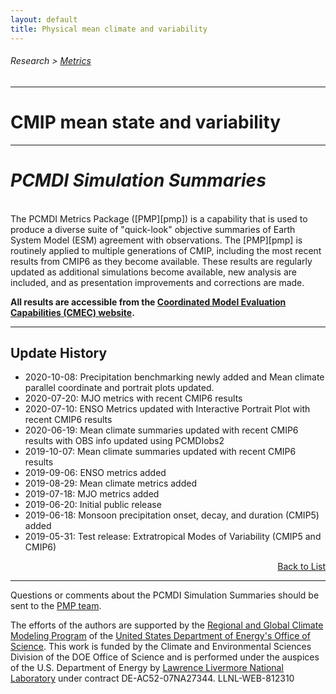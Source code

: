 ```yaml
---
layout: default
title: Physical mean climate and variability
---
```


###### Research > [Metrics][Metrics]
---

# CMIP mean state and variability
---
# <a name="top"></a>_PCMDI Simulation Summaries_

<br/>
The PCMDI Metrics Package ([PMP][pmp]) is a capability that is used to produce a diverse suite of "quick-look" objective summaries of Earth System Model (ESM) agreement with observations. The [PMP][pmp] is routinely applied to multiple generations of CMIP, including the most recent results from CMIP6 as they become available. These results are regularly updated as additional simulations become available, new analysis are included, and as presentation improvements and corrections are made. 
<br/>

**All results are accessible from the [Coordinated Model Evaluation Capabilities (CMEC) website][cmec].**

---
## <a name="updates"></a>Update History
- 2020-10-08: Precipitation benchmarking newly added and Mean climate parallel coordinate and portrait plots updated.
- 2020-07-20: MJO metrics with recent CMIP6 results
- 2020-07-10: ENSO Metrics updated with Interactive Portrait Plot with recent CMIP6 results
- 2020-06-19: Mean climate summaries updated with recent CMIP6 results with OBS info updated using PCMDIobs2
- 2019-10-07: Mean climate summaries updated with recent CMIP6 results
- 2019-09-06: ENSO metrics added
- 2019-08-29: Mean climate metrics added
- 2019-07-18: MJO metrics added
- 2019-06-20: Initial public release
- 2019-06-18: Monsoon precipitation onset, decay, and duration (CMIP5) added
- 2019-05-31: Test release: Extratropical Modes of Variability (CMIP5 and CMIP6)

<p align="right"><a href="#top">Back to List</a></p>

---

Questions or comments about the PCMDI Simulation Summaries should be sent to the [PMP team](mailto:pcmdi-metrics@llnl.gov).

The efforts of the authors are supported by the [Regional and Global Climate Modeling Program][RGMA] of the [United States Department of Energy's Office of Science][DOEOS]. This work is funded by the Climate and Environmental Sciences Division of the DOE Office of Science and is performed under the auspices of the U.S. Department of Energy by [Lawrence Livermore National Laboratory][LLNL] under contract DE-AC52-07NA27344. LLNL-WEB-812310

[Metrics]:{{site.baseurl}}/research/metrics/

[RGMA]: https://climatemodeling.science.energy.gov/program/regional-global-model-analysis
[DOEOS]: https://www.energy.gov/science/office-science
[LLNL]: https://www.llnl.gov/
[clivar_pacific]: http://www.clivar.org/clivar-panels/pacific
[pcmdi]: https://pcmdi.llnl.gov/
[ipsl]: https://www.ipsl.fr/en/
[cmec]: https://cmec.llnl.gov/results/physical.html
[pmp]: https://github.com/PCMDI/pcmdi_metrics
